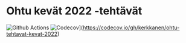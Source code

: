 # Ohtu kevät 2022 -tehtävät

![Github Actions](https://github.com/kerkkanen/ohtu-tehtavat-kevat-2022/workflows/CI/badge.svg)
![Codecov](https://codecov.io/gh/kerkkanen/ohtu-tehtavat-kevat-2022/branch/main/graph/badge.svg?token=L8009YDJK4)](https://codecov.io/gh/kerkkanen/ohtu-tehtavat-kevat-2022)
